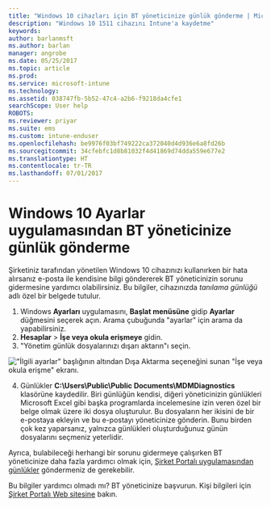 ```yaml
---
title: "Windows 10 cihazları için BT yöneticinize günlük gönderme | Microsoft Docs"
description: "Windows 10 1511 cihazını Intune'a kaydetme"
keywords: 
author: barlanmsft
ms.author: barlan
manager: angrobe
ms.date: 05/25/2017
ms.topic: article
ms.prod: 
ms.service: microsoft-intune
ms.technology: 
ms.assetid: 038747fb-5b52-47c4-a2b6-f9218da4cfe1
searchScope: User help
ROBOTS: 
ms.reviewer: priyar
ms.suite: ems
ms.custom: intune-enduser
ms.openlocfilehash: be9976f03bf749222ca372040d4d936e6a8fd26b
ms.sourcegitcommit: 34cfebfc1d8b81032f4d41869d74dda559e677e2
ms.translationtype: HT
ms.contentlocale: tr-TR
ms.lasthandoff: 07/01/2017
---
```

# <a name="send-logs-to-your-it-admin-from-the-settings-app-for-windows-10"></a>Windows 10 Ayarlar uygulamasından BT yöneticinize günlük gönderme

Şirketiniz tarafından yönetilen Windows 10 cihazınızı kullanırken bir hata alırsanız e-posta ile kendisine bilgi göndererek BT yöneticinizin sorunu gidermesine yardımcı olabilirsiniz. Bu bilgiler, cihazınızda _tanılama günlüğü_ adlı özel bir belgede tutulur.

1.  Windows **Ayarları** uygulamasını, **Başlat menüsüne** gidip **Ayarlar** düğmesini seçerek açın. Arama çubuğunda "ayarlar" için arama da yapabilirsiniz.
2.  **Hesaplar** > **İşe veya okula erişmeye** gidin.
3.  "Yönetim günlük dosyalarınızı dışarı aktarın"ı seçin.

  !["İlgili ayarlar" başlığının altından Dışa Aktarma seçeneğini sunan "İşe veya okula erişme" ekranı.](./media/w10-export-logs.png)

4. Günlükler **C:\Users\Public\Public Documents\MDMDiagnostics** klasörüne kaydedilir. Biri günlüğün kendisi, diğeri yöneticinizin günlükleri Microsoft Excel gibi başka programlarda incelemesine izin veren özel bir belge olmak üzere iki dosya oluşturulur. Bu dosyaların her ikisini de bir e-postaya ekleyin ve bu e-postayı yöneticinize gönderin. Bunu birden çok kez yaparsanız, yalnızca günlükleri oluşturduğunuz günün dosyalarını seçmeniz yeterlidir. 

Ayrıca, bulabileceği herhangi bir sorunu gidermeye çalışırken BT yöneticinize daha fazla yardımcı olmak için, [Şirket Portalı uygulamasından günlükler](send-logs-to-your-it-admin-cp-windows.md) göndermeniz de gerekebilir. 

Bu bilgiler yardımcı olmadı mı? BT yöneticinize başvurun. Kişi bilgileri için [Şirket Portalı Web sitesine](http://portal.manage.microsoft.com) bakın.
